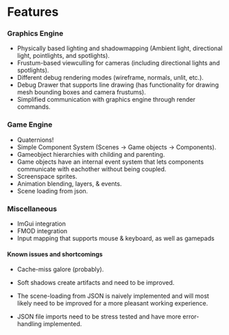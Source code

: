 # Features

### Graphics Engine
* Physically based lighting and shadowmapping (Ambient light, directional light, pointlights, and spotlights).
* Frustum-based viewculling for cameras (including directional lights and spotlights).
* Different debug rendering modes (wireframe, normals, unlit, etc.).
* Debug Drawer that supports line drawing (has functionality for drawing mesh bounding boxes and camera frustums).
* Simplified communication with graphics engine through render commands.


### Game Engine
* Quaternions!
* Simple Component System (Scenes -> Game objects -> Components).
* Gameobject hierarchies with childing and parenting.
* Game objects have an internal event system that lets components communicate with eachother without being coupled.
* Screenspace sprites.
* Animation blending, layers, & events.
* Scene loading from json.


### Miscellaneous

* ImGui integration
* FMOD integration
* Input mapping that supports mouse & keyboard, as well as gamepads


#### Known issues and shortcomings

* Cache-miss galore (probably).
* Soft shadows create artifacts and need to be improved.
* The scene-loading from JSON is naively implemented and will most likely need to be improved for a more pleasant working experience.

* JSON file imports need to be stress tested and have more error-handling implemented.